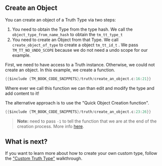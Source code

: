 ## Create an Object

You can create an object of a Truth Type via two steps:

1. You need to obtain the Type from the type hash. We call the `object_type_from_name_hash` to obtain the `tm_tt_type_t`
2. You need to create an Object from that Type. We call `create_object_of_type` to create a object `tm_tt_id_t` . We pass `TM_TT_NO_UNDO_SCOPE` because we do not need a undo scope for our example.

First, we need to have access to a Truth instance. Otherwise, we could not create an object. In this example, we create a function.

```c
{{$include {TM_BOOK_CODE_SNIPPETS}/truth/create_an_object.c:16:21}}
```

Where ever we call this function we can than edit and modify the type and add content to it!

The alternative approach is to use the "Quick Object Creation function".

```c
{{$include {TM_BOOK_CODE_SNIPPETS}/truth/create_an_object.c:23:26}}
```



> **Note:**  need to pass `-1` to tell the function that we are at the end of the creation process. More info [here]({{docs}}foundation/the_truth.h.html#structtm_the_truth_api.quick_create_object()).



## What is next?

If you want to learn more about how to create your own custom type, follow the ["Custom Truth Type"]({{base_url}}/the_truth/custom_truth_type.html) walkthrough.
